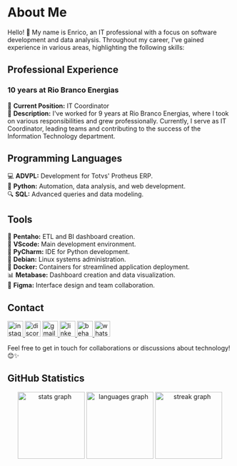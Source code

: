 # About Me

Hello! 👋 My name is Enrico, an IT professional with a focus on software development and data analysis. Throughout my career, I've gained experience in various areas, highlighting the following skills:

## Professional Experience

### 10 years at Rio Branco Energias

👔 **Current Position:** IT Coordinator  
🚀 **Description:** I've worked for 9 years at Rio Branco Energias, where I took on various responsibilities and grew professionally. Currently, I serve as IT Coordinator, leading teams and contributing to the success of the Information Technology department.

## Programming Languages

💻 **ADVPL:** Development for Totvs' Protheus ERP.  
🐍 **Python:** Automation, data analysis, and web development.  
🔍 **SQL:** Advanced queries and data modeling.

## Tools

🔧 **Pentaho:** ETL and BI dashboard creation.  
💼 **VScode:** Main development environment.  
🐍 **PyCharm:** IDE for Python development.  
🐧 **Debian:** Linux systems administration.  
🐳 **Docker:** Containers for streamlined application deployment.  
📊 **Metabase:** Dashboard creation and data visualization.  
🎨 **Figma:** Interface design and team collaboration.

## Contact
<div align="left">
 <a href="https://www.instagram.com/enrico.asc/"> <img src="https://img.shields.io/static/v1?message=Instagram&logo=instagram&label=&color=E4405F&logoColor=white&labelColor=&style=for-the-badge" height="35" alt="instagram logo" /> </a>
 <a href="https://discord.gg/7MptDGMD">
 <img src="https://img.shields.io/static/v1?message=Discord&logo=discord&label=&color=7289DA&logoColor=white&labelColor=&style=for-the-badge" height="35" alt="discord logo"  /></a>
 <a href="mailto:enricoasc@gmail.com">
  <img src="https://img.shields.io/static/v1?message=Gmail&logo=gmail&label=&color=D14836&logoColor=white&labelColor=&style=for-the-badge" height="35" alt="gmail logo"  /> </a>
 <a href="https://www.linkedin.com/in/enrico-augusto-42072618b/">
  <img src="https://img.shields.io/static/v1?message=LinkedIn&logo=linkedin&label=&color=0077B5&logoColor=white&labelColor=&style=for-the-badge" height="35" alt="linkedin logo"  /> </a>
 <a href="https://www.behance.net/enricoaugusto">
  <img src="https://img.shields.io/static/v1?message=Behance&logo=behance&label=&color=1769ff&logoColor=white&labelColor=&style=for-the-badge" height="35" alt="behance logo"  /> </a>
 <a href="https://wa.me/55034988926898">
  <img src="https://img.shields.io/static/v1?message=Whatsapp&logo=whatsapp&label=&color=25D366&logoColor=white&labelColor=&style=for-the-badge" height="35" alt="whatsapp logo"  /></a>
</div>

Feel free to get in touch for collaborations or discussions about technology! 😊✨

## GitHub Statistics
<div align="center">
  <img src="https://github-readme-stats.vercel.app/api?username=enricoasc&hide_title=false&hide_rank=false&show_icons=true&include_all_commits=true&count_private=true&disable_animations=false&theme=dracula&locale=en&hide_border=false" height="150" alt="stats graph"  />
  <img src="https://github-readme-stats.vercel.app/api/top-langs?username=enricoasc&locale=en&hide_title=false&layout=compact&card_width=320&langs_count=5&theme=dracula&hide_border=false" height="150" alt="languages graph"  />
  <img src="https://streak-stats.demolab.com?user=enricoasc&locale=en&mode=daily&theme=dracula&hide_border=false&border_radius=5" height="150" alt="streak graph"  />
</div> 



